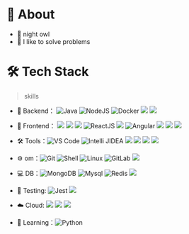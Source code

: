 # 🚀 About

- 🦇 night owl
- 💬 I like to solve problems


# 🛠 Tech Stack

> skills

- 🔭 Backend： ![Java](https://img.shields.io/badge/Spring-6DB33F?style=flat-circle&logo=spring&logoColor=white) ![NodeJS](https://img.shields.io/badge/Node.js-43853D?style=flat-circle&logo=node.js&logoColor=white) ![Docker](https://img.shields.io/badge/-Docker-blue?style=flat-circle&logo=Docker) ![](https://img.shields.io/badge/Express.js-404D59?style=flat-circle) ![](https://img.shields.io/badge/sequelize-323330?style=flat-circle&logo=sequelize&logoColor=blue)

- 👯 Frontend： ![](https://img.shields.io/badge/JavaScript-F7DF1E?style=flat-circle&logo=javascript&logoColor=black) ![](https://img.shields.io/badge/TypeScript-007ACC?style=flat-circle&logo=typescript&logoColor=white) ![](https://img.shields.io/badge/HTML5-E34F26?style=flat-circle&logo=html5&logoColor=white) ![ReactJS](https://img.shields.io/badge/React-20232A?style=flat-circle&logo=react&logoColor=61DAFB) ![](https://img.shields.io/badge/React_Native-20232A?style=flat-circle&logo=react&logoColor=61DAFB) ![Angular](https://img.shields.io/badge/Angular-DD0031?style=flat-circle&logo=angular&logoColor=white) ![](https://img.shields.io/badge/styled--components-DB7093?style=flat-circle&logo=styled-components&logoColor=white) ![](https://img.shields.io/badge/Redux-593D88?style=flat-circle&logo=redux&logoColor=white) ![](https://img.shields.io/badge/Ionic-3880FF?style=flat-circle&logo=ionic&logoColor=white)

- :hammer_and_wrench: Tools：![VS Code](https://img.shields.io/badge/Visual_Studio_Code-0078D4?style=flat-circle&logo=visual%20studio%20code&logoColor=white) ![Intelli JIDEA](https://img.shields.io/badge/-IntelliJIDEA-black?style=flat-circle&logo=IntelliJIDEA) ![](https://img.shields.io/badge/eslint-3A33D1?style=flat-circle&logo=eslint&logoColor=white) ![](https://img.shields.io/badge/prettier-1A2C34?style=flat-circle&logo=prettier&logoColor=F7BA3) ![](https://img.shields.io/badge/Xcode-007ACC?style=flat-circle&logo=Xcode&logoColor=white) ![](https://img.shields.io/badge/Android_Studio-3DDC84?style=flat-circle&logo=android-studio&logoColor=white)

- ⚙️ om：![Git](https://img.shields.io/badge/-Git-yellow?style=flat-circle&logo=git) ![Shell](https://img.shields.io/badge/-Shell-red?style=flat-circle&logo=shell) ![Linux](https://img.shields.io/badge/-Linux-gray?style=flat-circle&logo=Linux) ![GitLab](https://img.shields.io/badge/-GitLab-orange?style=flat-circle&logo=GitLab) ![](https://img.shields.io/badge/-GitHub-black?style=flat-circle&logo=GitHub)

- 💻 DB：![MongoDB](https://img.shields.io/badge/MongoDB-4EA94B?style=flat-circle&logo=mongodb&logoColor=white) ![Mysql](https://img.shields.io/badge/MySQL-005C84?style=flat-circle&logo=mysql&logoColor=white) ![Redis](https://img.shields.io/badge/redis-%23DD0031.svg?&style=flat-circle&logo=redis&logoColor=white) ![](https://img.shields.io/badge/PostgreSQL-316192?style=flat-circle&logo=postgresql&logoColor=white)

- 🧪 Testing: ![Jest](https://img.shields.io/badge/Jest-323330?style=flat-circle&logo=Jest&logoColor=white) ![](https://img.shields.io/badge/testing%20library-323330?style=flat-circle&logo=testing-library&logoColor=red)

- :cloud: Cloud: ![](https://img.shields.io/badge/Amazon_AWS-FF9900?style=flat-circle&logo=amazonaws&logoColor=white) ![](https://img.shields.io/badge/Heroku-430098?style=flat-circle&logo=heroku&logoColor=white) ![](https://img.shields.io/badge/GitHub_Actions-2088FF?style=flat-circle&logo=github-actions&logoColor=white)

- 🌱 Learning：![Python](https://img.shields.io/badge/-Python-yellow?style=flat-circle&logo=Python)
